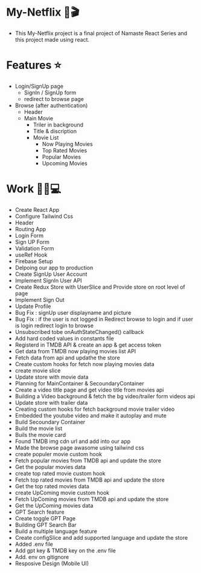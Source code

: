 # My-Netflix 🎦🎬

- This My-Netflix project is a final project of Namaste React Series and this project made using react.

# Features ⭐
- Login/SignUp page
    - SignIn / SignUp form
    - redirect to browse page
- Browse (after authentication)
    - Header
    - Main Movie
        - Triler in background
        - Title & discription
        - Movie List
            - Now Playing Movies
            - Top Rated Movies
            - Popular Movies
            - Upcoming Movies

# Work 🧑‍💻💻
- Create React App
- Configure Tailwind Css
- Header
- Routing App
- Login Form
- Sign UP Form
- Validation Form
- useRef Hook
- Firebase Setup
- Delpoing our app to production
- Create SignUp User Account
- Implement SignIn User API
- Create Redux Store with UserSlice and Provide store on root level of page
- Implement Sign Out
- Update Profile
- Bug Fix : signUp user displayname and picture
- Bug Fix : if the user is not logged in Redirect browse to login and if user is login redirect login to browse
- Unsubscribed tobe onAuthStateChanged() callback
- Add hard coded values in constants file
- Registerd in TMDB API & create an app & get access token
- Get data from TMDB now playing movies list API
- Fetch data from api and updathe the store
- Create custom hooks for fetch now playing movies data
- create movie slice
- Update store with movie data
- Planning for MainContainer & SecoundaryContainer
- Create a video title page and get video title from movies api
- Building a Video background & fetch the bg video/trailer form videos api  
- Update store with trailer data
- Creating custom hooks for fetch background movie trailer video 
- Embedded the youtube video and make it autoplay and mute
- Build Secoundary Container
- Build the movie list
- Buils the movie card
- Found TMDB img cdn url and add into our app
- Made the browse page awasome using tailwind css
- create populer movie custom hook
- Fetch popular movies from TMDB api and update the store
- Get the popular movies data
- create top rated movie custom hook
- Fetch top rated movies from TMDB api and update the store
- Get the top rated movies data
- create UpComing movie custom hook
- Fetch UpComing movies from TMDB api and update the store
- Get the UpComing movies data
- GPT Search feature
- Create toggle GPT Page
- Building GPT Search Bar 
- Build a multiple language feature
- Create configSlice and add supported language and update the store 
- Added .env file
- Add gpt key & TMDB key on the .env file
- Add. env on gitignore
- Resposive Design (Mobile UI)
